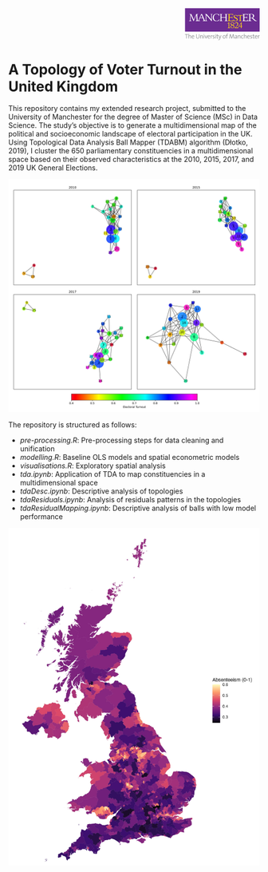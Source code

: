 <div align="right">
  <img src="./figs/logo.png" alt=" " width="150">
</div>

# A Topology of Voter Turnout in the United Kingdom

This repository contains my extended research project, submitted to the University of Manchester for the degree of Master of Science (MSc) in Data Science. The study’s objective is to generate a multidimensional map of the political and socioeconomic landscape of electoral participation in the UK. Using Topological Data Analysis Ball Mapper (TDABM) algorithm (Dłotko, 2019), I cluster the 650 parliamentary constituencies in a multidimensional space based on their observed characteristics at the 2010, 2015, 2017, and 2019 UK General Elections.


![alt text](https://github.com/Alexanderbenit7/turnout-uk/blob/master/figs/full_topologies70_continuous.jpg?raw=true)

The repository is structured as follows:

- _pre-processing.R_: Pre-processing steps for data cleaning and unification
- _modelling.R_: Baseline OLS models and spatial econometric models
- _visualisations.R_: Exploratory spatial analysis
- _tda.ipynb_: Application of TDA to map constituencies in a multidimensional space
- _tdaDesc.ipynb_: Descriptive analysis of topologies
- _tdaResiduals.ipynb_: Analysis of residuals patterns in the topologies
- _tdaResidualMapping.ipynb_: Descriptive analysis of balls with low model performance


<p align="center">
  <img src="https://github.com/Alexanderbenit7/turnout-uk/blob/master/figs/absenteeism_v2_map_contrast.jpeg?raw=true"
       alt="Absenteeism map"
       width="600">
</p>

